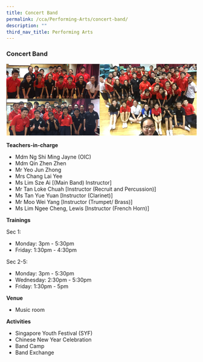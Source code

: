```yaml
---
title: Concert Band
permalink: /cca/Performing-Arts/concert-band/
description: ""
third_nav_title: Performing Arts
---
```

### Concert Band

<img src="/images/cca22.png" style="width:80%, align:left">


**Teachers-in-charge**

*   Mdm Ng Shi Ming Jayne (OIC)
*   Mdm Qin Zhen Zhen
*   Mr Yeo Jun Zhong
*   Mrs Chang Lai Yee
*   Ms Lim Sze Ai \[(Main Band) Instructor\]
*   Mr Tan Loke Chuah \[Instructor (Recruit and Percussion)\]
*   Ms Tan Yue Yuan \[Instructor (Clarinet)\]
*   Mr Moo Wei Yang \[Instructor (Trumpet/ Brass)\]
*   Ms Lim Ngee Cheng, Lewis \[Instructor (French Horn)\]

**Trainings**

Sec 1: 
* Monday: 3pm - 5:30pm
* Friday: 1:30pm - 4:30pm

Sec 2-5:
* Monday: 3pm - 5:30pm
* Wednesday: 2:30pm - 5:30pm
* Friday: 1:30pm - 5pm


**Venue**

*   Music room


**Activities**
* Singapore Youth Festival (SYF)
* Chinese New Year Celebration
* Band Camp
* Band Exchange